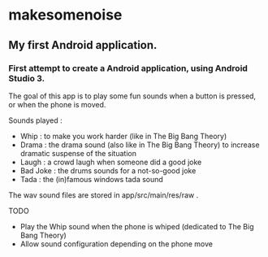 
# makesomenoise
## My first Android application.

### First attempt to create a Android application, using Android Studio 3.

The goal of this app is to play some fun sounds when a button is pressed, or when the phone is moved.

Sounds played :
- Whip : to make you work harder (like in The Big Bang Theory)
- Drama : the drama sound (also like in The Big Bang Theory) to increase dramatic suspense of the situation
- Laugh : a crowd laugh when someone did a good joke
- Bad Joke : the drums sounds for a not-so-good joke
- Tada : the (in)famous windows tada sound

The wav sound files are stored in app/src/main/res/raw .

TODO
- Play the Whip sound when the phone is whiped (dedicated to The Big Bang Theory)
- Allow sound configuration depending on the phone move
